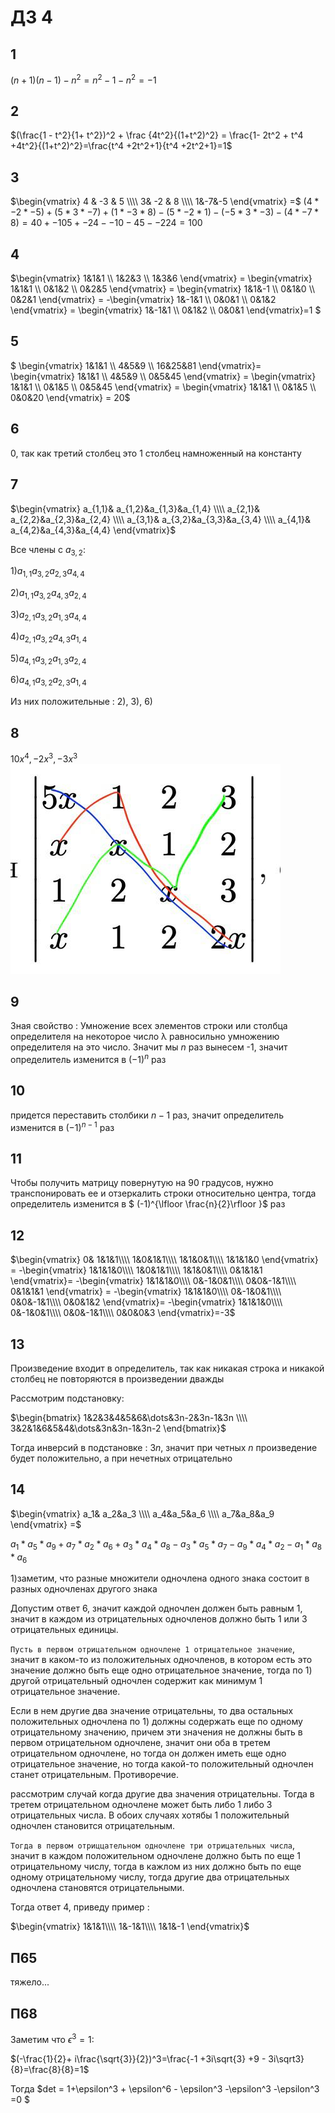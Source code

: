 <script type="text/javascript"
  src="https://cdnjs.cloudflare.com/ajax/libs/mathjax/2.7.0/MathJax.js?config=TeX-AMS_CHTML">
</script>
<script type="text/x-mathjax-config">
  MathJax.Hub.Config({
    tex2jax: {
      inlineMath: [['$','$'], ['\\\\(','\\\\)']],
      processEscapes: true},
      jax: ["input/TeX","input/MathML","input/AsciiMath","output/CommonHTML"],
      extensions: ["tex2jax.js","mml2jax.js","asciimath2jax.js","MathMenu.js","MathZoom.js","AssistiveMML.js", "[Contrib]/a11y/accessibility-menu.js"],
      TeX: {
      extensions: ["AMSmath.js","AMSsymbols.js","noErrors.js","noUndefined.js"],
      equationNumbers: {
      autoNumber: "AMS"
      }
    }
  });
</script>

# ДЗ 4

## 1
$(n+1)(n-1) - n^2 = n^2 -1 - n^2 = -1$
## 2
$(\frac{1 - t^2}{1+ t^2})^2 + \frac {4t^2}{(1+t^2)^2} = \frac{1- 2t^2 + t^4 +4t^2}{(1+t^2)^2}=\frac{t^4 +2t^2+1}{t^4 +2t^2+1}=1$

## 3 
$\begin{vmatrix}
4 & -3 & 5 \\\\
3& -2 & 8 \\\\
1&-7&-5
\end{vmatrix} =$
 $(4 * -2 * -5)  + (5*3*-7) + (1* -3 * 8) - (5*-2*1 )- (-5*3*-3) - (4*  -7 * 8)= 40 + -105 + -24- -10 - 45 - -224=100$

## 4
$\begin{vmatrix}
1&1&1 \\\\
1&2&3 \\\\
1&3&6
\end{vmatrix} = 
\begin{vmatrix}
1&1&1 \\\\
0&1&2 \\\\
0&2&5
\end{vmatrix} =
\begin{vmatrix}
1&1&-1 \\\\
0&1&0 \\\\
0&2&1
\end{vmatrix} = 
-\begin{vmatrix}
1&-1&1 \\\\
0&0&1 \\\\
0&1&2
\end{vmatrix} = 
\begin{vmatrix}
1&-1&1 \\\\
0&1&2 \\\\
0&0&1
\end{vmatrix}=1
$
## 5 
$
\begin{vmatrix}
1&1&1 \\\\
4&5&9 \\\\
16&25&81
\end{vmatrix}=
\begin{vmatrix}
1&1&1 \\\\
4&5&9 \\\\
0&5&45
\end{vmatrix} =
\begin{vmatrix}
1&1&1 \\\\
0&1&5 \\\\
0&5&45
\end{vmatrix} =
\begin{vmatrix}
1&1&1 \\\\
0&1&5 \\\\
0&0&20
\end{vmatrix} = 20$

## 6
0, так как третий столбец это 1 столбец намноженный на константу

## 7
$\begin{vmatrix}
a_{1,1}& a_{1,2}&a_{1,3}&a_{1,4} \\\\
a_{2,1}& a_{2,2}&a_{2,3}&a_{2,4} \\\\
a_{3,1}& a_{3,2}&a_{3,3}&a_{3,4} \\\\
a_{4,1}& a_{4,2}&a_{4,3}&a_{4,4} 
\end{vmatrix}$

Все члены с $a_{3,2}$:

1)$a_{1,1} a_{3,2} a_{2,3} a_{4,4}$

2)$a_{1,1} a_{3,2} a_{4,3} a_{2,4}$

3)$a_{2,1} a_{3,2} a_{1,3} a_{4,4}$

4)$a_{2,1} a_{3,2} a_{4,3} a_{1,4}$

5)$a_{4,1} a_{3,2} a_{1,3} a_{2,4}$

6)$a_{4,1} a_{3,2} a_{2,3} a_{1,4}$

Из них положительные : 
2), 3), 6)

## 8 
$10x^4, -2x^3 , -3x^3$
![Alt text](telegram-cloud-photo-size-2-5253498843239141179-x.jpg)

## 9 
Зная свойство : Умножение всех элементов строки или столбца определителя на некоторое число λ равносильно умножению определителя на это число. Значит мы $n$ раз вынесем -1, значит определитель изменится в $(-1)^n$ раз

## 10
придется переставить столбики $n-1$ раз, значит определитель изменится в $(-1)^{n-1}$ раз

## 11

Чтобы получить матрицу повернутую на 90 градусов, нужно транспонировать ее и отзеркалить строки относительно центра, тогда определитель изменится в $ (-1)^{\lfloor \frac{n}{2}\rfloor }$ раз

## 12

$\begin{vmatrix}
0& 1&1&1\\\\
1&0&1&1\\\\
1&1&0&1\\\\
1&1&1&0
\end{vmatrix} = 
-\begin{vmatrix}
1&1&1&0\\\\
1&0&1&1\\\\
1&1&0&1\\\\
0&1&1&1
\end{vmatrix}=
-\begin{vmatrix}
1&1&1&0\\\\
0&-1&0&1\\\\
0&0&-1&1\\\\
0&1&1&1
\end{vmatrix} =
-\begin{vmatrix}
1&1&1&0\\\\
0&-1&0&1\\\\
0&0&-1&1\\\\
0&0&1&2
\end{vmatrix}=
-\begin{vmatrix}
1&1&1&0\\\\
0&-1&0&1\\\\
0&0&-1&1\\\\
0&0&0&3
\end{vmatrix}=-3$

## 13
Произведение входит в определитель, так как никакая строка и никакой столбец не повторяются в произведении дважды

Рассмотрим подстановку:

$\begin{bmatrix}
1&2&3&4&5&6&\dots&3n-2&3n-1&3n \\\\
3&2&1&6&5&4&\dots&3n&3n-1&3n-2
\end{bmatrix}$

Тогда инверсий в подстановке : $3n$, значит при четных $n$ произведение будет положительно, а при нечетных отрицательно

## 14
$\begin{vmatrix}
a_1& a_2&a_3 \\\\
a_4&a_5&a_6 \\\\
a_7&a_8&a_9
\end{vmatrix} =$

$a_1*a_5*a_9 + a_7 * a_2*a_6 + a_3*a_4*a_8 - a_3*a_5*a_7  - a_9*a_4*a_2 - a_1 *a_8*a_6$

1)заметим, что разные множители одночлена одного знака состоит в разных одночленах другого знака

Допустим ответ 6, значит каждой одночлен должен быть равным 1, значит в каждом из отрицательных одночленов должно быть 1 или 3 отрицательных единицы.

``Пусть в первом отрицательном одночлене 1 отрицательное значение``, значит в каком-то из положительных одночленов, в котором есть это значение должно быть еще одно отрицательное значение, тогда по 1) другой отрицательный одночлен содержит как минимум 1 отрицательное значение. 

Если в нем другие два значение отрицательны, то два остальных положительных одночлена по 1) должны содержать еще по одному отрицательному значению, причем эти значения не должны быть в первом отрицательном одночлене, значит они оба в третем отрицательном одночлене, но тогда он должен иметь еще одно отрицательное значение, но тогда какой-то положительный одночлен станет отрицательным. Противоречие.

рассмотрим случай когда другие два значения отрицательны. Тогда в третем отрицательном одночлене может быть либо 1 либо 3 отрицательных числа. В обоих случаях хотябы 1 положительный одночлен становится отрицательным.

``Тогда в первом отриццательном одночлене три отрицательных числа``, значит в каждом положительном одночлене должно быть по еще 1 отрицательному числу, тогда в кажлом из них должно быть по еще одному отрицательному числу, тогда другие два отрицательных одночлена становятся отрицательными.

Тогда ответ 4, приведу пример :

$\begin{vmatrix}
1&1&1\\\\
1&-1&1\\\\
1&1&-1
\end{vmatrix}$

## П65
тяжело...

## П68
Заметим что $\epsilon^3=1$:

$(-\frac{1}{2}+ i\frac{\sqrt{3}}{2})^3=\frac{-1 +3i\sqrt{3} +9 - 3i\sqrt3}{8}=\frac{8}{8}=1$

Тогда $det = 1+\epsilon^3 + \epsilon^6 - \epsilon^3 -\epsilon^3 -\epsilon^3 =0 $